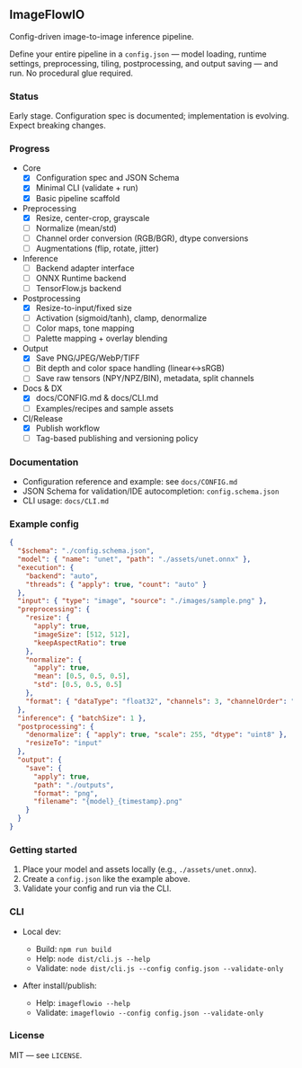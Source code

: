 ## ImageFlowIO

Config-driven image-to-image inference pipeline.

Define your entire pipeline in a `config.json` — model loading, runtime settings, preprocessing, tiling, postprocessing, and output saving — and run. No procedural glue required.

### Status

Early stage. Configuration spec is documented; implementation is evolving. Expect breaking changes.

### Progress

- Core
  - [x] Configuration spec and JSON Schema
  - [x] Minimal CLI (validate + run)
  - [x] Basic pipeline scaffold
- Preprocessing
  - [x] Resize, center-crop, grayscale
  - [ ] Normalize (mean/std)
  - [ ] Channel order conversion (RGB/BGR), dtype conversions
  - [ ] Augmentations (flip, rotate, jitter)
- Inference
  - [ ] Backend adapter interface
  - [ ] ONNX Runtime backend
  - [ ] TensorFlow.js backend
- Postprocessing
  - [x] Resize-to-input/fixed size
  - [ ] Activation (sigmoid/tanh), clamp, denormalize
  - [ ] Color maps, tone mapping
  - [ ] Palette mapping + overlay blending
- Output
  - [x] Save PNG/JPEG/WebP/TIFF
  - [ ] Bit depth and color space handling (linear↔sRGB)
  - [ ] Save raw tensors (NPY/NPZ/BIN), metadata, split channels
- Docs & DX
  - [x] docs/CONFIG.md & docs/CLI.md
  - [ ] Examples/recipes and sample assets
- CI/Release
  - [x] Publish workflow
  - [ ] Tag-based publishing and versioning policy

### Documentation

- Configuration reference and example: see `docs/CONFIG.md`
- JSON Schema for validation/IDE autocompletion: `config.schema.json`
- CLI usage: `docs/CLI.md`

### Example config

```json
{
  "$schema": "./config.schema.json",
  "model": { "name": "unet", "path": "./assets/unet.onnx" },
  "execution": {
    "backend": "auto",
    "threads": { "apply": true, "count": "auto" }
  },
  "input": { "type": "image", "source": "./images/sample.png" },
  "preprocessing": {
    "resize": {
      "apply": true,
      "imageSize": [512, 512],
      "keepAspectRatio": true
    },
    "normalize": {
      "apply": true,
      "mean": [0.5, 0.5, 0.5],
      "std": [0.5, 0.5, 0.5]
    },
    "format": { "dataType": "float32", "channels": 3, "channelOrder": "rgb" }
  },
  "inference": { "batchSize": 1 },
  "postprocessing": {
    "denormalize": { "apply": true, "scale": 255, "dtype": "uint8" },
    "resizeTo": "input"
  },
  "output": {
    "save": {
      "apply": true,
      "path": "./outputs",
      "format": "png",
      "filename": "{model}_{timestamp}.png"
    }
  }
}
```

### Getting started

1. Place your model and assets locally (e.g., `./assets/unet.onnx`).
2. Create a `config.json` like the example above.
3. Validate your config and run via the CLI.

### CLI

- Local dev:

  - Build: `npm run build`
  - Help: `node dist/cli.js --help`
  - Validate: `node dist/cli.js --config config.json --validate-only`

- After install/publish:
  - Help: `imageflowio --help`
  - Validate: `imageflowio --config config.json --validate-only`

### License

MIT — see `LICENSE`.
